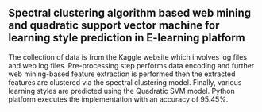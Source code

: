 ## Spectral clustering algorithm based web mining and quadratic support vector machine for learning style prediction in E-learning platform
The collection of data is from the Kaggle website which involves log files and web log files. Pre-processing step performs
data encoding and further web mining-based feature extraction is performed
then the extracted features are clustered via the spectral clustering
model. Finally, various learning styles are predicted using the
Quadratic SVM model. Python platform executes the implementation with an accuracy of 95.45%.
